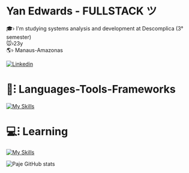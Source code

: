 <h1 > Yan Edwards - FULLSTACK ツ </h1>

🎓› I'm studying systems analysis and development at Descomplica (3° semester) <br>
🐭›23y<br>
🌎› Manaus-Amazonas<br>

[![Linkedin](https://img.shields.io/badge/LinkedIn-0077B5?style=for-the-badge&logo=linkedin&logoColor=white)](https://www.linkedin.com/in/yan-edwards-03924a23b/) 

<h1 >🧰⁝ Languages-Tools-Frameworks<br></h1>

[![My Skills](https://skillicons.dev/icons?i=nodejs,react,ts)](https://skillicons.dev)

<h1 >💻⁝ Learning<br></h1>

[![My Skills](https://skillicons.dev/icons?i=postgresql,prisma,Fastify)](https://skillicons.dev)
<br>

![Paje GitHub stats](https://github-readme-stats.vercel.app/api?username=Frompaje&show_icons=true&theme=dark) <br>

